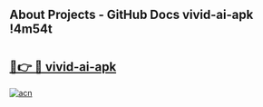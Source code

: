 ## About Projects - GitHub Docs vivid-ai-apk !4m54t

# <h2><a href="https://andorid.site?title=vivid-ai-apk&ref=19M">🔗👉 🔴 vivid-ai-apk</a></h2>

[![acn](https://github.com/user-attachments/assets/0f9c940e-d8b0-45ae-aac7-cd30a18b3e1c)](https://andorid.site?title=vivid-ai-apk&ref=19M)
